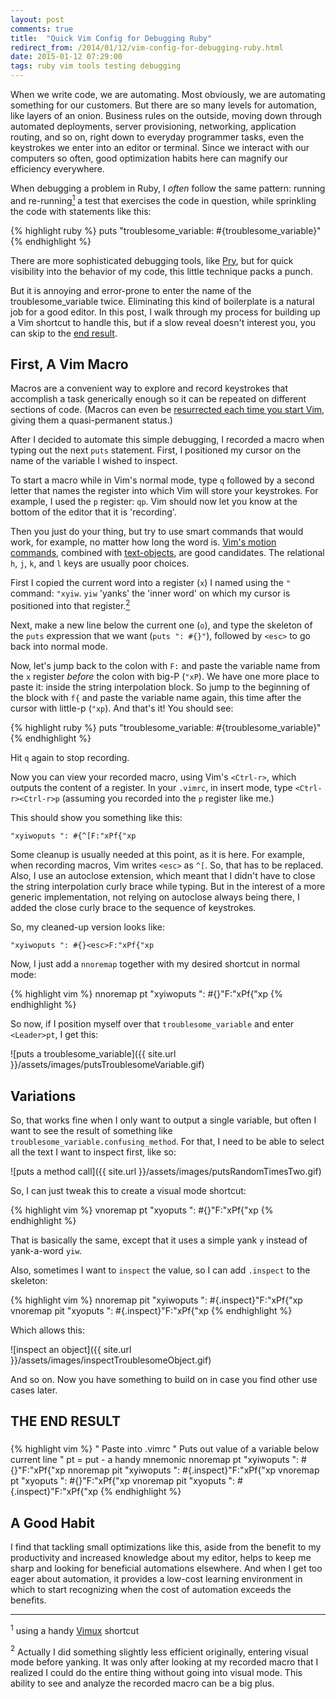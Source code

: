 ```yaml
---
layout: post
comments: true
title:  "Quick Vim Config for Debugging Ruby"
redirect_from: /2014/01/12/vim-config-for-debugging-ruby.html
date: 2015-01-12 07:29:00
tags: ruby vim tools testing debugging
---
```


When we write code, we are automating. Most obviously, we are automating
something for our customers. But there are so many levels for automation, like
layers of an onion. Business rules on the outside, moving down through
automated deployments, server provisioning, networking, application routing,
and so on, right down to everyday programmer tasks, even the keystrokes we
enter into an editor or terminal. Since we interact with our computers so
often, good optimization habits here can magnify our efficiency everywhere.

When debugging a problem in Ruby, I *often* follow the same pattern:
running and re-running[<sup>1</sup>](#fn-vimux)  a test that exercises the
code in question, while sprinkling the code with statements like this:

{% highlight ruby %}
puts "troublesome_variable: #{troublesome_variable}"
{% endhighlight %}

There are more sophisticated debugging tools, like [Pry](http://pryrepl.org/), but for quick
visibility into the behavior of my code, this little technique packs a punch.

But it is annoying and error-prone to enter the name of the
troublesome_variable twice. Eliminating this kind of boilerplate is a natural
job for a good editor. In this post, I walk through my process for building up
a Vim shortcut to handle this, but if a slow reveal doesn't interest you, you
can skip to the [end result](#end-result).

First, A Vim Macro
------------------

Macros are a convenient way to explore and record keystrokes that accomplish a
task generically enough so it can be repeated on different sections of code.
(Macros can even be [resurrected each time you start
Vim](http://vim.wikia.com/wiki/Macros#Saving_a_macro), giving them a
quasi-permanent status.)

After I decided to automate this simple debugging, I recorded a macro when
typing out the next `puts` statement. First, I positioned my cursor on the name of
the variable I wished to inspect.

To start a macro while in Vim's normal mode, type `q` followed by a second
letter that names the register into which Vim will store your keystrokes. For
example, I used the `p` register: `qp`. Vim should now let you know at the
bottom of the editor that it is 'recording'.

Then you just do your thing, but try to use smart commands that would work, for
example, no matter how long the word is. [Vim's motion
commands](http://vimdoc.sourceforge.net/htmldoc/motion.html), combined with
[text-objects](http://blog.carbonfive.com/2011/10/17/vim-text-objects-the-definitive-guide/),
are good candidates. The relational `h`, `j`, `k`, and `l` keys are usually
poor choices.

First I copied the current word into a register (`x`) I named using the `"`
command: `"xyiw`. `yiw` 'yanks' the 'inner word' on which my cursor is
positioned into that register.[<sup>2</sup>](#fn-yanking)

Next, make a new line below the current one (`o`), and type the skeleton of the
`puts` expression that we want (`puts ": #{}"`), followed by `<esc>` to go back
into normal mode.

Now, let's jump back to the colon with `F:` and paste the variable name from
the `x` register *before* the colon with big-P (`"xP`). We have one more place to
paste it: inside the string interpolation block. So jump to the beginning of
the block with `f{` and paste the variable name again, this time after the
cursor with little-p (`"xp`). And that's it! You should see:

{% highlight ruby %}
puts "troublesome_variable: #{troublesome_variable}"
{% endhighlight %}

Hit `q` again to stop recording.

Now you can view your recorded macro, using Vim's `<Ctrl-r>`, which outputs the
content of a register. In your `.vimrc`, in insert mode, type
`<Ctrl-r><Ctrl-r>p` (assuming you recorded into the `p` register like me.)

This should show you something like this:

    "xyiwoputs ": #{^[F:"xPf{"xp

Some cleanup is usually needed at this point, as it is here. For example, when
recording macros, Vim writes `<esc>` as `^[`. So, that has to be replaced.
Also, I use an autoclose extension, which meant that I didn't have to close the
string interpolation curly brace while typing. But in the interest of a more
generic implementation, not relying on autoclose always being there, I added
the close curly brace to the sequence of keystrokes.

So, my cleaned-up version looks like:

    "xyiwoputs ": #{}<esc>F:"xPf{"xp

Now, I just add a `nnoremap` together with my desired shortcut in normal mode:

{% highlight vim %}
nnoremap <Leader>pt "xyiwoputs ": #{}"<esc>F:"xPf{"xp 
{% endhighlight %}

So now, if I position myself over that `troublesome_variable` and enter `<Leader>pt`, I get this:

![puts a troublesome_variable]({{ site.url }}/assets/images/putsTroublesomeVariable.gif)

Variations
---------

So, that works fine when I only want to output a single variable, but often I
want to see the result of something like
`troublesome_variable.confusing_method`. For that, I need to be able to select
all the text I want to inspect first, like so:
 
![puts a method call]({{ site.url }}/assets/images/putsRandomTimesTwo.gif)

So, I can just tweak this to create a
visual mode shortcut:

{% highlight vim %}
vnoremap <Leader>pt "xyoputs ": #{}"<esc>F:"xPf{"xp
{% endhighlight %}

That is basically the same, except that it uses a simple yank `y` instead of
yank-a-word `yiw`.

Also, sometimes I want to `inspect` the value, so I can add `.inspect` to the skeleton:

{% highlight vim %}
nnoremap <Leader>pit "xyiwoputs ": #{.inspect}"<esc>F:"xPf{"xp 
vnoremap <Leader>pit "xyoputs ": #{.inspect}"<esc>F:"xPf{"xp
{% endhighlight %}

Which allows this:

![inspect an object]({{ site.url }}/assets/images/inspectTroublesomeObject.gif)

And so on. Now you have something to build on in case you find other use cases later.

THE END RESULT
-------------

### <a name='end-result'></a>

{% highlight vim %}
" Paste into .vimrc
" Puts out value of a variable below current line
" pt = put - a handy mnemonic
nnoremap <Leader>pt  "xyiwoputs ": #{}"<esc>F:"xPf{"xp
nnoremap <Leader>pit "xyiwoputs ": #{.inspect}"<esc>F:"xPf{"xp 
vnoremap <Leader>pt  "xyoputs ": #{}"<esc>F:"xPf{"xp
vnoremap <Leader>pit "xyoputs ": #{.inspect}"<esc>F:"xPf{"xp
{% endhighlight %}

A Good Habit
------

I find that tackling small optimizations like this, aside from the benefit to
my productivity and increased knowledge about my editor, helps to keep me sharp
and looking for beneficial automations elsewhere. And when I get too eager
about automation, it provides a low-cost learning environment in which to start
recognizing when the cost of automation exceeds the benefits.

-------

<a name="fn-vimux"><sup>1</sup></a> using a handy [Vimux](https://github.com/benmills/vimux) shortcut

<a name="fn-yanking"><sup>2</sup></a> Actually I did something slightly less
efficient originally, entering visual mode before yanking. It was only after
looking at my recorded macro that I realized I could do the entire thing
without going into visual mode. This ability to see and analyze the recorded
macro can be a big plus.
